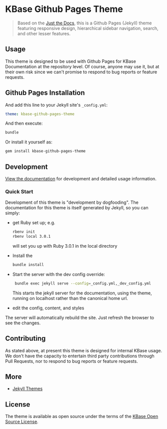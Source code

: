 <!-- <p align="right">
    <a href="https://badge.fury.io/rb/just-the-docs"><img src="https://badge.fury.io/rb/just-the-docs.svg" alt="Gem version"></a> <a href="https://travis-ci.com/pmarsceill/just-the-docs"><img src="https://travis-ci.com/pmarsceill/just-the-docs.svg?branch=master" alt="Build status"></a>
</p> -->
# KBase Github Pages Theme

> Based on the [Just the Docs](https://pmarsceill.github.io/just-the-docs/), this is a Github Pages (Jekyll) theme featuring responsive design, hierarchical sidebar navigation, search, and other lesser features.

## Usage

This theme is designed to be used with Github Pages for KBase  Documentation at the repository level. Of course, anyone may use it, but at their own risk since we can't promise to respond to bug reports or feature requests.

## Github Pages Installation

And add this line to your Jekyll site's `_config.yml`:

```yaml
theme: kbase-github-pages-theme
```

And then execute:

```bash
bundle
```

Or install it yourself as:

```bash
gem install kbase-github-pages-theme
```

## Development

[View the documentation](https://kbase.github.io/kbase-github-pages-theme) for development and detailed usage information.

### Quick Start

Development of this theme is "development by dogfooding". The documentation for this theme is itself generated by Jekyll, so you can simply:

- get Ruby set up; e.g.

  ```sh
  rbenv init
  rbenv local 3.0.1
  ```
  
  will set you up with Ruby 3.0.1 in the local directory
  
- Install the 

  ```sh
  bundle install
  ```
  
- Start the server with the dev config override:

  ```sh
   bundle exec jekyll serve --config=_config.yml,_dev_config.yml
  ```
  
  This starts the jekyll server for the documentation, using the theme, running on localhost rather than the canonical home url.
  
-  edit the config, content, and styles

  The server will automatically rebuild the site. Just refresh the browser to see the changes.

## Contributing

As stated above, at present this theme is designed for internal KBase usage. We don't have the capacity to entertain third party contributions through Pull Requests, nor to respond to bug reports or feature requests.

## More

- [Jekyll Themes](https://jekyllrb.com/docs/themes)

## License

The theme is available as open source under the terms of the [KBase Open Source License](./LICENSE.md).
